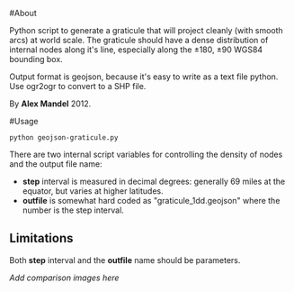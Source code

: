 #About

Python script to generate a graticule that will project cleanly (with smooth arcs) at world scale. The graticule should have a dense distribution of internal nodes along it's line, especially along the ±180, ±90 WGS84 bounding box.

Output format is geojson, because it's easy to write as a text file python. Use ogr2ogr to convert to a SHP file.

By **Alex Mandel** 2012.

#Usage

`python geojson-graticule.py`

There are two internal script variables for controlling the density of nodes and the output file name: 

* **step** interval is measured in decimal degrees: generally 69 miles at the equator, but varies at higher latitudes.
* **outfile** is somewhat hard coded as "graticule_1dd.geojson" where the number is the step interval.

## Limitations

Both **step** interval and the **outfile** name should be parameters. 

_Add comparison images here_